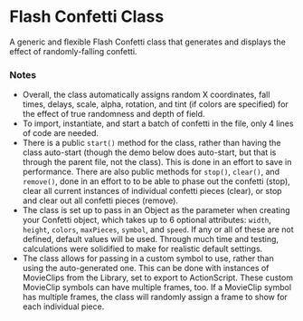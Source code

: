 # Flash Confetti Class

A generic and flexible Flash Confetti class that generates and displays the effect of randomly-falling confetti.

### Notes

- Overall, the class automatically assigns random X coordinates, fall times, delays, scale, alpha, rotation, and tint (if colors are specified) for the effect of true randomness and depth of field.
- To import, instantiate, and start a batch of confetti in the file, only 4 lines of code are needed.
- There is a public `start()` method for the class, rather than having the class auto-start (though the demo below does auto-start, but that is through the parent file, not the class).  This is done in an effort to save in performance.  There are also public methods for `stop()`, `clear()`, and `remove()`, done in an effort to to be able to phase out the confetti (stop), clear all current instances of individual confetti pieces (clear), or stop and clear out all confetti pieces (remove).
- The class is set up to pass in an Object as the parameter when creating your Confetti object, which takes up to 6 optional attributes: `width`, `height`, `colors`, `maxPieces`, `symbol`, and `speed`.  If any or all of these are not defined, default values will be used.  Through much time and testing, calculations were solidified to make for realistic default settings.
- The class allows for passing in a custom symbol to use, rather than using the auto-generated one. This can be done with instances of MovieClips from the Library, set to export to ActionScript. These custom MovieClip symbols can have multiple frames, too.  If a MovieClip symbol has multiple frames, the class will randomly assign a frame to show for each individual piece.
